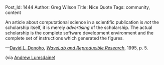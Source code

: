 Post_Id: 1444
Author: Greg Wilson
Title: Nice Quote
Tags: community, content

<p>An article about computational science in a scientific publication is <em>not</em> the scholarship itself, it is merely <em>advertising</em> of the scholarship. The actual scholarship is the complete software development environment and the complete set of instructions which generated the figures.</p>
<p>&mdash;<a href="http://www-stat.stanford.edu/%7Ewavelab/">David L. Donoho</a>, <cite><a href="http://www-stat.stanford.edu/%7Edonoho/Reports/1995/wavelab.pdf">WaveLab and Reproducible Research</a></cite>, 1995, p. 5.</p>
<p>(via <a href="http://osl.iu.edu/~lums/">Andrew Lumsdaine</a>)</p>
